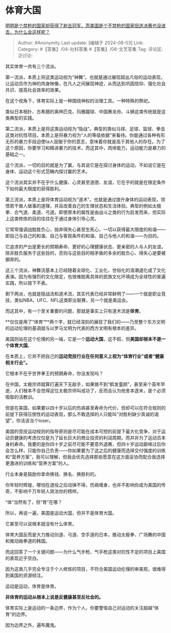 # 体育大国
[明明是个禁枪的国家却获得了射击冠军，而美国是个不禁枪的国家但连决赛也没进去，为什么会这样呢？](https://www.zhihu.com/question/663079902/answer/3582560976)

> Author: #Anonymity
> Last update: [编辑于 2024-08-03]
> Link:
> Category: #【答集】/04-社科答集 #【答集】/08-文艺答集 
> Tag: 
> 评论区:
> 泛讨论:

其实体育一共有三个流派。

第一流派，本质上将这类运动视为“神舞”。也就是通过展现超出凡俗的运动表现，让运动员作为神的肉身映像，在凡人之间展现神迹，从而达到巩固信仰、强化社会共识、提高社会效率的效果。

在这个视角下，体育实际上是一种围绕神权的治理工具。一种特殊的祭祀。

类似日本相扑、古希腊的奥林匹克、玛雅蹴球、中国赛龙舟、斗狮这类传统就是这类典型的实践。

第二流派，本质上是将这类运动视为“隐战”。典型的类似马球、足球、篮球、拳击这类对抗性项目。本质上是将暴力视为“人的等级依据”来看待。你能通过各种有形无形的暴力手段迫使ta人屈服于你的意志，意味着你就是高于其他人的存在。为了这个原因，你要学习和精进暴力的技术，而这其中，肉体能力，运动能力是暴力的基础之一。

这个流派，一切的目的就是为了赢，与其说它是在探讨身体的运动，不如说它是在身体、运动这个形式范畴内探讨赢的艺术。

这个流派其实并不在乎什么健康、心灵甚至道德、友谊，它在乎的就是在限定条件下如何最大限度的获得胜利。

第三流派，本质上是将体育运动视为“道术”。也就是通过提升身体的运动表现，领悟若干做人做事的道理，并且改善自己的生理状态和生活体验。典型的例如太极拳、合气道、柔道、弓道。即使原本的属性是由战斗之类的行为启发而来，但实际上这类修炼的目的往往在于通过身体引导心灵。

它常常强调战胜胜负心，抛弃得失心甚至生死心，一切以获得最大限度的和谐——即自己与自己的和谐、自己与客观条件的和谐、自己与他人的和谐——为目的。

它追求的产出是更长的预期寿命、更好的心理健康状态、更亲密的人与人的友谊。除非胜负服务于这些目的，否则与这些目的相矛盾的多余的胜负心、得失心是要被摒弃的。

这三个流派，神舞流基本上已经随着全球化、工业化、世俗化的浪潮退化成了文化表演。因为有强烈的文化限定，也很难脱离具体的民族文化环境成为全球性的普遍实践，所以按下不表。

剩下两派，也就是隐战流和道术流，其实代表已经非常鲜明了——一个就是职业竞技，类似NBA、UFC、NFL这类职业联赛，另一个就是奥运会。

而这其中，有一个至关重要的问题，那就是事实上只有道术流是**体育**。

**仅仅是用了“体育”**两个字，就已经深刻的展现了我们的——乃至整个东方文明的运动伦理的基调就与以罗马文明为代表的西方文明有根本的差异。

美国则站在这个伦理的另一端，它是一个**运动大国**，这不假，但**美国却根本不是一个体育大国**。

在本质上，它并不把自己的**运动竞技行业在任何意义上视为“体育行业”或者“健康相关行业”。**

它根本不在乎世界拳王的预期寿命，你没发现吗？

在中国，太极宗师就算打遍天下无敌手，如果做不到“鹤发童颜”，甚至来个英年早逝，人们根本不会觉得这位太极宗师叫成功了，反而会认为他舍本逐末，是个必须吸取的活教训。

但是在美国，如果要以四十岁以后的伤病甚至寿命为代价，但却可以在符合规则的前提下获得压倒性的运动表现，那么不敢选择的人只能叫“对胜利缺少真诚的渴望”，你活该当个loser。

美国的竞技运动规则的指导原则是尽可能在成本可控的前提下最大化竞争，对于运动员健康的考虑仅仅是为了延长巨大的商业投资的利润周期，而并非为了运动员本身的寿命。我要的是你四十岁之前尽可能不要意外退赛，但四十岁运动巅峰过后你会怎么样，只能你自己负责——你如果要为了这之后的健康而选择交付强度的训练和“营养方案”，我可以理解，但我会优先选择那些愿意在这方面妥协而配合我选择更激进的训练和“营养方案”的人。

行业本身是鼓励你拿命换钱、换名、换胜利的。

你年轻时辉煌，哪怕在退役之后动弹不得，伤病缠身，也并不影响你成为美国的传奇，不影响千万年轻人效法你的榜样。

“体”当然有了，但“育”在哪？

所以，再说一遍，美国是运动大国，但并不是体育大国。

它甚至可以说根本就没有什么体育。

体育大国反而是大力推动剑道、弓道、空手道的日本，推动太极拳、广场舞的中国和推动跆拳道的韩国。

而这回答了一个关键问题——为什么气步枪、气手枪这类对抗性不足的项目上美国的表现近乎空白。

因为这类几乎完全专注于个人修炼的项目，不符合美国运动伦理的审美观，很难得到美国的资源倾注。

运动是运动，体育是体育。

**非体育的运动从根本上说是反健康甚至反社会的。**

体育实际上是运动的一条边界，作为个人，你要警惕自己对运动的关注超越“体育”的边界。

因为边界之外，遍布魔鬼。